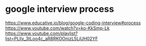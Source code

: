 # google interview process

https://www.educative.io/blog/google-coding-interview#process
https://www.youtube.com/watch?v=ko-KkSmp-Lk
https://www.youtube.com/playlist?list=PLllx_3tLoo4c_aR8RKOOnizL5LiUH02YF
